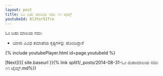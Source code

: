 ```yaml
---
layout: post
title: ಓಂ ಬಹು ಮಾಲಯ ನಮಃ ೧೧ ಟೈಮ್ಸ್
youtubeId: 8l3Yor5Ifro
---
```

 
 
 ಓಂ ಬಹು ಮಾಲಯ ನಮಃ  
 
 -  ಯಾರು ವಿವಿಧ ತಮಾಷೆಯ ಕೃತ್ಯಗಳನ್ನು ಹೊಂದಿದ್ದಾರೆ 
 
  
 
  
 
 
 
 
 
 


{% include youtubePlayer.html id=page.youtubeId %}
 
[Next]({{ site.baseurl }}{% link  split1/_posts/2014-08-31-ಓಂ ಮಹಾಮಾಲಯ ನಮಃ ೧೧ ಟೈಮ್ಸ್.md%})
 
